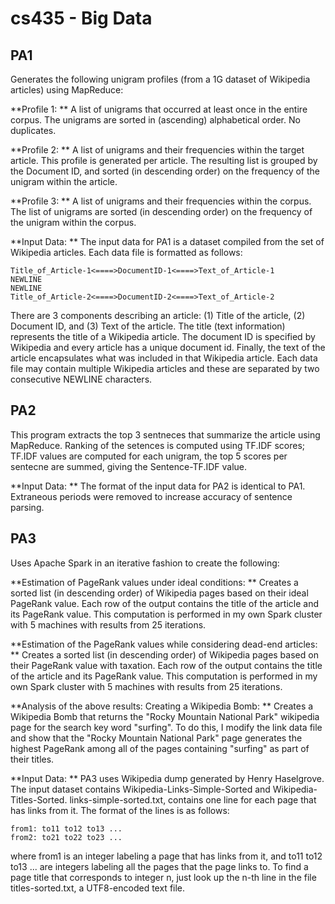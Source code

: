 # cs435 - Big Data

## PA1
Generates the following unigram profiles (from a 1G dataset of Wikipedia articles) using MapReduce:

**Profile 1: **
A list of unigrams that occurred at least once in the entire corpus. The unigrams are sorted in (ascending) alphabetical order. No duplicates.

**Profile 2: **
A list of unigrams and their frequencies within the target article. This profile is generated per article. The resulting list is grouped by the Document ID, and sorted (in descending order) on the frequency of the unigram within the article.

**Profile 3: **
A list of unigrams and their frequencies within the corpus. The list of unigrams are sorted (in descending order) on the frequency of the unigram within the corpus.

**Input Data: **
The input data for PA1 is a dataset compiled from the set of Wikipedia articles. Each data file is formatted as follows:

```
Title_of_Article-1<====>DocumentID-1<====>Text_of_Article-1 
NEWLINE 
NEWLINE 
Title_of_Article-2<====>DocumentID-2<====>Text_of_Article-2 
```
There are 3 components describing an article: (1) Title of the article, (2) Document ID, and (3) Text of the article. The title (text information) represents the title of a Wikipedia article. The document ID is specified by Wikipedia and every article has a unique document id. Finally, the text of the article encapsulates what was included in that Wikipedia article. Each data file may contain multiple Wikipedia articles and these are separated by two consecutive NEWLINE characters.

## PA2
This program extracts the top 3 sentneces that summarize the article using MapReduce. Ranking of the setences is computed using TF.IDF scores; TF.IDF values are computed for each unigram, the top 5 scores per sentecne are summed, giving the Sentence-TF.IDF value.

**Input Data: **
The format of the input data for PA2 is identical to PA1. Extraneous periods were removed to increase accuracy of sentence parsing.

## PA3
Uses Apache Spark in an iterative fashion to create the following:

**Estimation of PageRank values under ideal conditions: **
Creates a sorted list (in descending order) of Wikipedia pages based on their ideal PageRank value. Each row of the output contains the title of the article and its PageRank value. This computation is performed in my own Spark cluster with 5 machines with results from 25 iterations.

**Estimation of the PageRank values while considering dead-end articles: **
Creates a sorted list (in descending order) of Wikipedia pages based on their PageRank value with taxation. Each row of the output contains the title of the article and its PageRank value. This computation is performed in my own Spark cluster with 5 machines with results from 25 iterations.

**Analysis of the above results: Creating a Wikipedia Bomb: **
Creates a Wikipedia Bomb that returns the "Rocky Mountain National Park" wikipedia page for the search key word "surfing". To do this, I modify the link data file and show that the "Rocky Mountain National Park" page generates the highest PageRank among all of the pages containing "surfing" as part of their titles.

**Input Data: **
PA3 uses Wikipedia dump generated by Henry Haselgrove. The input dataset contains Wikipedia-Links-Simple-Sorted and Wikipedia-Titles-Sorted. links-simple-sorted.txt, contains one line for each page that has links from it. The format of the lines is as follows:

```
from1: to11 to12 to13 ... 
from2: to21 to22 to23 ... 
```

where from1 is an integer labeling a page that has links from it, and to11 to12 to13 ... are integers labeling all the pages that the page links to. To find a page title that corresponds to integer n, just look up the n-th line in the file titles-sorted.txt, a UTF8-encoded text file.
